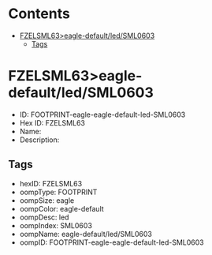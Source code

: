 



Contents
========

* [FZELSML63>eagle-default/led/SML0603](#fzelsml63eagle-defaultledsml0603)
	* [Tags](#tags)

# FZELSML63>eagle-default/led/SML0603

- ID: FOOTPRINT-eagle-eagle-default-led-SML0603
- Hex ID: FZELSML63
- Name: 
- Description: 

## Tags

- hexID: FZELSML63
- oompType: FOOTPRINT
- oompSize: eagle
- oompColor: eagle-default
- oompDesc: led
- oompIndex: SML0603
- oompName: eagle-default/led/SML0603
- oompID: FOOTPRINT-eagle-eagle-default-led-SML0603
